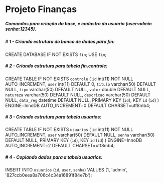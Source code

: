 # Projeto Finanças 
##### Comandos para criação da base, e cadastro do usuario (user:admin senha:12345).
##### # 1 - Criando estrutura do banco de dados para fin:<br />
 CREATE DATABASE IF NOT EXISTS `fin`;
 USE `fin`;

##### # 2 - Criando estrutura para tabela fin.controle:<br />
 CREATE TABLE IF NOT EXISTS `controle` (
  `id` int(11) NOT NULL AUTO_INCREMENT,
  `user` int(11) DEFAULT 0,
  `titulo` varchar(50) DEFAULT NULL,
  `tipo` varchar(50) DEFAULT NULL,
  `valor` double DEFAULT NULL,
  `natureza` varchar(50) DEFAULT NULL,
  `descricao` varchar(50) DEFAULT NULL,
  `data_reg` datetime DEFAULT NULL,
  PRIMARY KEY (`id`),
  KEY `id` (`id`)
) ENGINE=InnoDB AUTO_INCREMENT=0 DEFAULT CHARSET=utf8mb4;

##### # 3 - Criando estrutura para tabela usuarios:<br />
 CREATE TABLE IF NOT EXISTS `usuarios` (
  `id` int(11) NOT NULL AUTO_INCREMENT,
  `user` varchar(50) DEFAULT NULL,
  `senha` varchar(50) DEFAULT NULL,
  PRIMARY KEY (`id`),
  KEY `id` (`id`)
) ENGINE=InnoDB AUTO_INCREMENT=2 DEFAULT CHARSET=utf8mb4;

##### # 4 - Copiando dados para a tabela usuarios:<br />
 INSERT INTO `usuarios` (`id`, `user`, `senha`) VALUES
	(1, 'admin', '827ccb0eea8a706c4c34a16891f84e7b');
